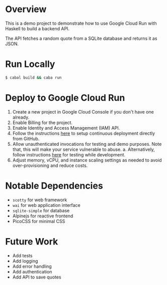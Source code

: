# Overview

This is a demo project to demonstrate how to use Google Cloud Run with Haskell to build a backend API.

The API fetches a random quote from a SQLite database and returns it as JSON.

# Run Locally

```bash
$ cabal build && caba run
```

# Deploy to Google Cloud Run

1. Create a new project in Google Cloud Console if you don't have one already.
1. Enable Billing for the project.
1. Enable Identity and Access Management (IAM) API.
1. Follow the instructions [here](https://cloud.google.com/run/docs/continuous-deployment-with-cloud-build) to setup continuous deployment directly from GitHub.
1. Allow unauthenticated invocations for testing and demo purposes. Note that, this will make your service vulnerable to abuse.
  a. Alternatively, follow instructions [here](https://cloud.google.com/run/docs/authenticating/developers) for testing while development.
1. Adjust memory, vCPU, and instance scaling settings as needed to avoid over-provisioning and reduce costs.

# Notable Dependencies

- `scotty` for web framework
- `wai` for web application interface
- `sqlite-simple` for database
- Alpinejs for reactive frontend
- PicoCSS for minimal CSS

# Future Work
- Add tests
- Add logging
- Add error handling
- Add authentication
- Add API to save quotes


